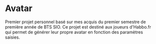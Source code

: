 # Avatar
Premier projet personnel basé sur mes acquis du premier semestre de première année de BTS SIO.
Ce projet est destiné aux joueurs d'Habbo.fr qui permet de générer leur propre avatar en fonction des paramètres saisies.
